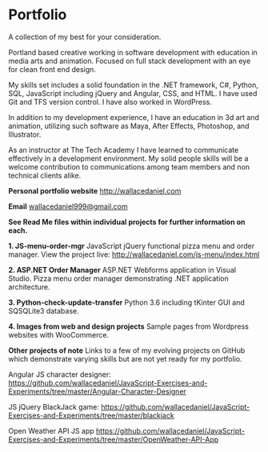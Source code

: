 # Portfolio
A collection of my best for your consideration.

Portland based creative working in software development with education in media arts and animation. Focused on full stack development with an eye for clean front end design.

My skills set includes a solid foundation in the .NET framework, C#, Python, SQL, JavaScript including jQuery and Angular, CSS, and HTML. I have used Git and TFS version control. I have also worked in WordPress.

In addition to my development experience, I have an education in 3d art and animation, utilizing such software as Maya, After Effects, Photoshop, and Illustrator. 

As an instructor at The Tech Academy I have learned to communicate effectively in a development environment. My solid people skills will be a welcome contribution to communications among team members and non technical clients alike.

**Personal portfolio website**
http://wallacedaniel.com

**Email**
wallacedaniel999@gmail.com

**See Read Me files within individual projects for further information on each.**

**1. JS-menu-order-mgr**
JavaScript jQuery functional pizza menu and order manager.
View the project live:
http://wallacedaniel.com/js-menu/index.html 

**2. ASP.NET Order Manager**
ASP.NET Webforms application in Visual Studio. Pizza menu order manager demonstrating .NET application architecture.

**3. Python-check-update-transfer**
Python 3.6 including tKinter GUI and SQSQLite3 database.

**4. Images from web and design projects**
Sample pages from Wordpress websites with WooCommerce.

**Other projects of note**
Links to a few of my evolving projects on GitHub which demonstrate varying skills but are not yet ready for my portfolio.

Angular JS character designer:
https://github.com/wallacedaniel/JavaScript-Exercises-and-Experiments/tree/master/Angular-Character-Designer

JS jQuery BlackJack game:
https://github.com/wallacedaniel/JavaScript-Exercises-and-Experiments/tree/master/blackjack

Open Weather API JS app
https://github.com/wallacedaniel/JavaScript-Exercises-and-Experiments/tree/master/OpenWeather-API-App
